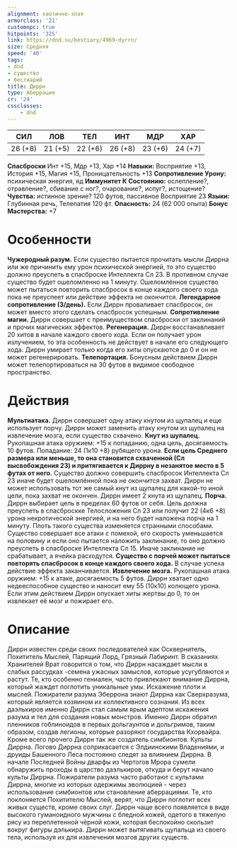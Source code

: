 ```yaml
---
alignment: хаотично-злая
armorclass: '21'
customnpc: true
hitpoints: '325'
link: https://dnd.su/bestiary/4969-dyrrn/
size: Средняя
speed: '40'
tags:
- dnd
- существо
- бестиарий
title: Диррн
type: Аберрация
cr: '24'
cssclasses:
    - dnd
---
```



| СИЛ | ЛОВ | ТЕЛ | ИНТ | МДР | ХАР |
|---|---|---|---|---|---|
| 26 (+8) | 21 (+5) | 22 (+6) | 26 (+8) | 23 (+6) | 24 (+7) |
**Спасброски** Инт +15, Мдр +13, Хар +14
**Навыки:** Восприятие +13, История +15, Магия +15, Проницательность +13
**Сопротивление Урону:** психическая энергия, яд
**Иммунитет К Состоянию:** ослепление?, отравление?, сбивание с ног?, очарование?, испуг?, истощение?
**Чувства:** истинное зрение? 120 футов, пассивное Восприятие 23
**Языки:** Глубинная речь, Телепатия 120 фт.
**Опасность:** 24 (62 000 опыта)
**Бонус Мастерства:** +7


# Особенности
**Чужеродный разум.** Если существо пытается прочитать мысли Диррна или же причинить ему урон психической энергией, то это существо должно преуспеть в спасброске Интеллекта Сл 23. В противном случае существо будет ошеломленно на 1 минуту. Ошеломлённое существо может пытаться повторить спасбросок в конце каждого своего хода пока не преуспеет или действие эффекта не окончится.
**Легендарное сопротивление (3/день).** Если Диррн проваливает спасбросок, он может вместо этого сделать спасбросок успешным.
**Сопротивление магии.** Диррн совершает с преимуществом спасброски от заклинаний и прочих магических эффектов.
**Регенерация.** Диррн восстанавливает 20 хитов в начале каждого своего хода. Если он получает урон излучением, то эта особенность не действует в начале его следующего хода. Диррн умирает только когда его хиты опускаются до 0 и он не может регенерировать.
**Телепортация.** Бонусным действием Диррн может телепортироваться на 30 футов в видимое свободное пространство.


# Действия
**Мультиатака.** Диррн совершает одну атаку кнутом из щупалец и еще использует порчу. Диррн может заменить атаку кнутом из щупалец на извлечение мозга, если существо схвачено.
**Кнут из шупалец.** Рукопашная атака оружием: +15 к попаданию, одна цель, досягаемость 10 футов. Попадание: 24 (1к10 +8) рубящего урона.
**Если цель Среднего размера или меньше, то она становится схваченной (Сл высвобождения 23) и притягивается к Диррну в незанятое место в 5 футах от него.** Существо должно совершить спасбросок Интеллекта Сл 23 иначе будет ошеломлённой пока не окончится захват. Диррн не может использовать тот же самый кнут из щупалец для какой-то иной цели, пока захват не окончен. Диррн имеет 2 кнута из щупалец.
**Порча.** Диррн выбирает цель в пределах 60 футов от себя. Цель должна преуспеть в спасброскке Телосложения Сл 23 или получит 22 (4к6 +8) урона некротической энергией, и на него будет наложена порча на 1 минуту. Плоть такого существа изменяется странными способами. Существо совершает все атаки с помехой, его скорость уменьшается на половину и если оно пытается наложить заклинание, то оно должно преуспеть в спасброске Интеллекта Сл 15. Иначе заклинание не срабатывает, а ячейка расходутся.
**Существо с порчей может пытаться повторять спасбросок в конце каждого своего хода.** В случае успеха действие эффекта заканчивается.
**Извлечение мозга.** Рукопашная атака оружием: +15 к атаке, досягаемость 5 футов. Диррн хватает одно недееспособное существо и наносит ему 55 (10к10) колющего урона. Если этим действием Диррн опускает хиты жертвы до 0, то он извлекает её мозг и пожирает его.


# Описание
Диррн известен среди своих последователей как Осквернитель, Похититель Мыслей, Парящий Лорд, Грязный Лабиринт. В сказаниях Хранителей Врат говорится о том, что Диррн насаждает мысли в слабых рассудках -семена ужасных замыслов, которые усугубляются и растут. Те, кто особенно гениален, часто привлекают внимание Диррна, который жаждет поглотить уникальные умы. Искажение плоти и мыслей. Пожиратели разума Эберрона знают Диррна как Сверхразума, который является хозяином их коллективного сознания. Из всех даэлькиров именно Диррн стал самым ярым адептом искажения разума и тел для создания новых монстров. Именно Диррн обратил пленников гоблиноидов в первых дольгаунтов и дольгримов, таким образом, создав легионы, которые разоряют государства Кхорвайра. Кроме всего прочего Диррн так же создатель симбионтов. Культы Диррна. Логово Диррна соприкасается с Элдиинскими Владениями, и друиды Башенного Леса постоянно следят за влиянием Диррна. В начале Последней Войны дварфы из Чертогов Мрора сумели обнаружить проходы в царство даэлькиров, откуда и берут начало культы Диррна. Пожиратели разума часто работают с культами Диррна, многие из которых одержимы эволюцией - через использование симбионтов или становление аберрациями. Те, кто поклоняется Похитителю Мыслей, верят, что Диррн поглотит всех живых существ, кроме своих слуг. Диррн чаще всего появляется в виде высокого гуманоидного мужчины с бледной кожей, одетого в тяжелую рясу из переплетенной чёрной кожи, которая беспокойно скользит вокруг фигуры дэлькира. Диррн может вытягивать щупальца из своего тела, используя их для извлечения мозгов других существ.